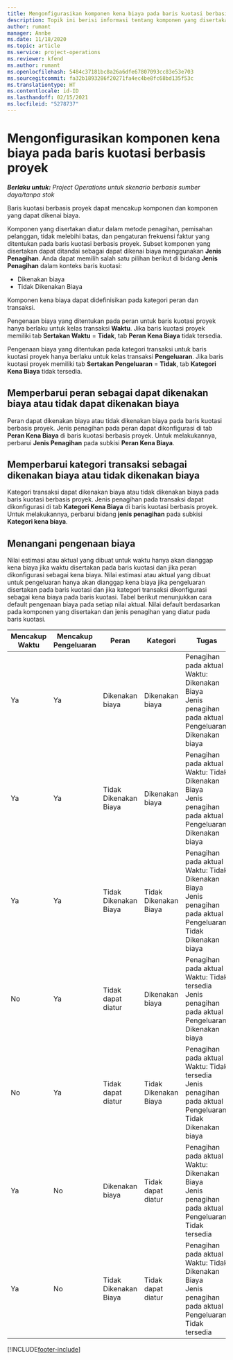 ```yaml
---
title: Mengonfigurasikan komponen kena biaya pada baris kuotasi berbasis proyek
description: Topik ini berisi informasi tentang komponen yang disertakan, dikenakan biaya, dan tidak dikenakan biaya pada baris kuotasi berbasis proyek.
author: rumant
manager: Annbe
ms.date: 11/18/2020
ms.topic: article
ms.service: project-operations
ms.reviewer: kfend
ms.author: rumant
ms.openlocfilehash: 5484c37181bc8a26a6dfe67807093cc83e53e703
ms.sourcegitcommit: fa32b1893286f20271fa4ec4be8fc68bd135f53c
ms.translationtype: HT
ms.contentlocale: id-ID
ms.lasthandoff: 02/15/2021
ms.locfileid: "5278737"
---
```

# <a name="configure-the-chargeable-components-of-a-project-based-quote-line"></a>Mengonfigurasikan komponen kena biaya pada baris kuotasi berbasis proyek

_**Berlaku untuk:** Project Operations untuk skenario berbasis sumber daya/tanpa stok_

Baris kuotasi berbasis proyek dapat mencakup komponen dan komponen yang dapat dikenai biaya.

Komponen yang disertakan diatur dalam metode penagihan, pemisahan pelanggan, tidak melebihi batas, dan pengaturan frekuensi faktur yang ditentukan pada baris kuotasi berbasis proyek.
Subset komponen yang disertakan dapat ditandai sebagai dapat dikenai biaya menggunakan **Jenis Penagihan**. Anda dapat memilih salah satu pilihan berikut di bidang **Jenis Penagihan** dalam konteks baris kuotasi:

   - Dikenakan biaya
   - Tidak Dikenakan Biaya

Komponen kena biaya dapat didefinisikan pada kategori peran dan transaksi.

Pengenaan biaya yang ditentukan pada peran untuk baris kuotasi proyek hanya berlaku untuk kelas transaksi **Waktu**. Jika baris kuotasi proyek memiliki tab **Sertakan Waktu** = **Tidak**, tab **Peran Kena Biaya** tidak tersedia.

Pengenaan biaya yang ditentukan pada kategori transaksi untuk baris kuotasi proyek hanya berlaku untuk kelas transaksi **Pengeluaran**. Jika baris kuotasi proyek memiliki tab **Sertakan Pengeluaran** = **Tidak**, tab **Kategori Kena Biaya** tidak tersedia.

## <a name="update-a-role-to-be-chargeable-or-non-chargeable"></a>Memperbarui peran sebagai dapat dikenakan biaya atau tidak dapat dikenakan biaya
Peran dapat dikenakan biaya atau tidak dikenakan biaya pada baris kuotasi berbasis proyek. Jenis penagihan pada peran dapat dikonfigurasi di tab **Peran Kena Biaya** di baris kuotasi berbasis proyek. Untuk melakukannya, perbarui **Jenis Penagihan** pada subkisi **Peran Kena Biaya**. 

## <a name="update-a-transaction-category-to-be-chargeable-or-non-chargeable"></a>Memperbarui kategori transaksi sebagai dikenakan biaya atau tidak dikenakan biaya
Kategori transaksi dapat dikenakan biaya atau tidak dikenakan biaya pada baris kuotasi berbasis proyek. Jenis penagihan pada transaksi dapat dikonfigurasi di tab **Kategori Kena Biaya** di baris kuotasi berbasis proyek. Untuk melakukannya, perbarui bidang **jenis penagihan** pada subkisi **Kategori kena biaya**. 

## <a name="resolve-chargeability"></a>Menangani pengenaan biaya

Nilai estimasi atau aktual yang dibuat untuk waktu hanya akan dianggap kena biaya jika waktu disertakan pada baris kuotasi dan jika peran dikonfigurasi sebagai kena biaya.
Nilai estimasi atau aktual yang dibuat untuk pengeluaran hanya akan dianggap kena biaya jika pengeluaran disertakan pada baris kuotasi dan jika kategori transaksi dikonfigurasi sebagai kena biaya pada baris kuotasi. Tabel berikut menunjukkan cara default pengenaan biaya pada setiap nilai aktual. Nilai default berdasarkan pada komponen yang disertakan dan jenis penagihan yang diatur pada baris kuotasi.

| Mencakup Waktu | Mencakup Pengeluaran | Peran | Kategori | Tugas |
| --- | --- | --- | --- | --- |
| Ya | Ya | Dikenakan biaya | Dikenakan biaya | Penagihan pada aktual Waktu: Dikenakan Biaya </br>Jenis penagihan pada aktual Pengeluaran: Dikenakan biaya |
| Ya | Ya | Tidak Dikenakan Biaya | Dikenakan biaya | Penagihan pada aktual Waktu: Tidak Dikenakan Biaya </br>Jenis penagihan pada aktual Pengeluaran: Dikenakan biaya |
| Ya | Ya | Tidak Dikenakan Biaya | Tidak Dikenakan Biaya | Penagihan pada aktual Waktu: Tidak Dikenakan Biaya </br>Jenis penagihan pada aktual Pengeluaran: Tidak Dikenakan biaya |
| No | Ya | Tidak dapat diatur | Dikenakan biaya | Penagihan pada aktual Waktu: Tidak tersedia </br>Jenis penagihan pada aktual Pengeluaran: Dikenakan biaya |
| No | Ya | Tidak dapat diatur | Tidak Dikenakan Biaya | Penagihan pada aktual Waktu: Tidak tersedia </br>Jenis penagihan pada aktual Pengeluaran: Tidak Dikenakan biaya |
| Ya | No | Dikenakan biaya | Tidak dapat diatur | Penagihan pada aktual Waktu: Dikenakan Biaya </br>Jenis penagihan pada aktual Pengeluaran: Tidak tersedia |
| Ya | No | Tidak Dikenakan Biaya | Tidak dapat diatur | Penagihan pada aktual Waktu: Tidak Dikenakan Biaya </br> Jenis penagihan pada aktual Pengeluaran: Tidak tersedia |


[!INCLUDE[footer-include](../includes/footer-banner.md)]